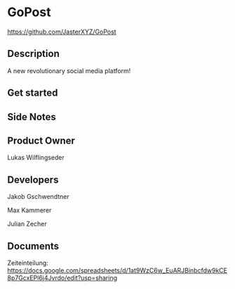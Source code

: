 # GoPost

https://github.com/JasterXYZ/GoPost

## Description

A new revolutionary social media platform!

## Get started

## Side Notes

## Product Owner

Lukas Wilflingseder

## Developers

Jakob Gschwendtner

Max Kammerer

Julian Zecher

## Documents

Zeiteinteilung: https://docs.google.com/spreadsheets/d/1at9WzC6w_EuARJBinbcfdw9kCE8p7GcxEPl6j4Jvrdo/edit?usp=sharing 
